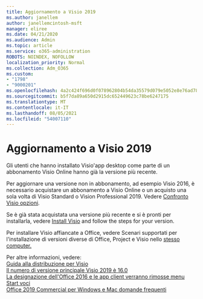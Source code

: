 ```yaml
---
title: Aggiornamento a Visio 2019
ms.author: janellem
author: janellemcintosh-msft
manager: eliree
ms.date: 04/21/2020
ms.audience: Admin
ms.topic: article
ms.service: o365-administration
ROBOTS: NOINDEX, NOFOLLOW
localization_priority: Normal
ms.collection: Adm_O365
ms.custom:
- "1798"
- "9000201"
ms.openlocfilehash: 4a2c424f696d0f078962804b54da35579d079e5052e8e76ad7803b093e0f6d7e
ms.sourcegitcommit: b5f7da89a650d2915dc652449623c78be6247175
ms.translationtype: MT
ms.contentlocale: it-IT
ms.lasthandoff: 08/05/2021
ms.locfileid: "54007110"
---
```

# <a name="upgrade-to-visio-2019"></a>Aggiornamento a Visio 2019

Gli utenti che hanno installato Visio'app desktop come parte di un abbonamento Visio Online hanno già la versione più recente. 

Per aggiornare una versione non in abbonamento, ad esempio Visio 2016, è necessario acquistare un abbonamento a Visio Online o un acquisto una sola volta di Visio Standard o Vision Professional 2019. Vedere [Confronto Visio opzioni](https://products.office.com/visio/microsoft-visio-plans-and-pricing-compare-visio-options).

Se è già stata acquistata una versione più recente e si è pronti per installarla, vedere [Install Visio](https://support.office.com/article/f98f21e3-aa02-4827-9167-ddab5b025710?wt.mc_id=OfficeAdm_ClientDIA_Alchemy1798) and follow the steps for your version. 

Per installare Visio affiancate a Office, vedere Scenari supportati per l'installazione di versioni diverse di Office, Project e Visio nello [stesso computer.](https://docs.microsoft.com/deployoffice/install-different-office-visio-and-project-versions-on-the-same-computer)

Per altre informazioni, vedere:<br>
[Guida alla distribuzione per Visio](https://docs.microsoft.com/deployoffice/deployment-guide-for-visio)<br>
[Il numero di versione principale Visio 2019 è 16.0](https://docs.microsoft.com/deployoffice/office2019/overview#whats-stayed-the-same-in-office-2019)<br>
[La designazione dell'Office 2016 e le app client verranno rimosse menu Start voci](https://support.office.com/article/8fe5e052-76d2-49de-af30-2e84ed3da907?wt.mc_id=OfficeAdm_ClientDIA_Alchemy1798)<br>
[Office 2019 Commercial per Windows e Mac domande frequenti](https://support.microsoft.com/help/4133312) 
